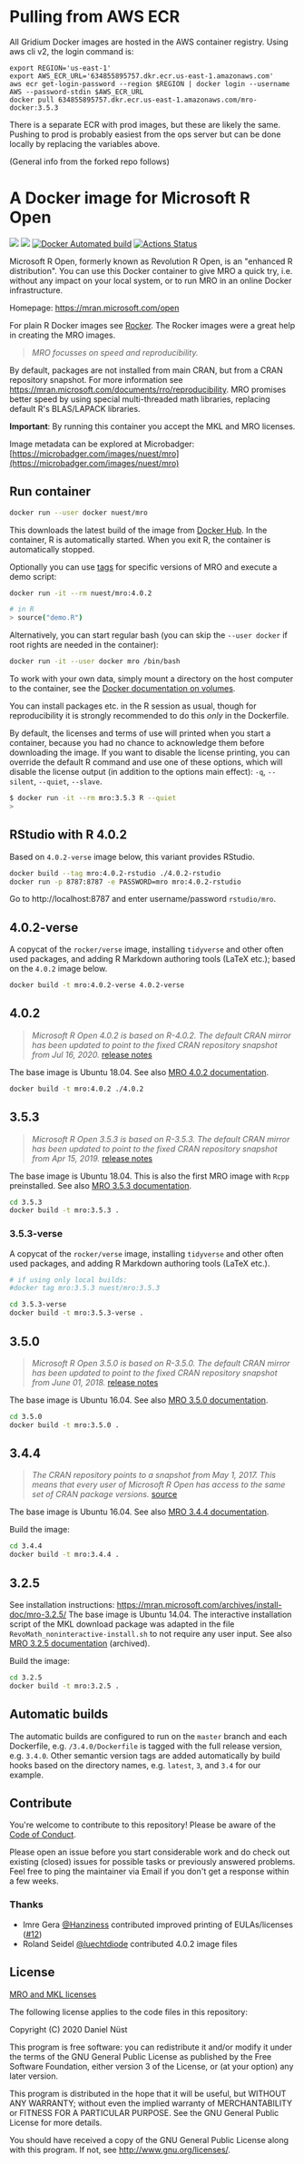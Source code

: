 # Pulling from AWS ECR

All Gridium Docker images are hosted in the AWS container registry. Using aws cli v2, the login command is:
```
export REGION='us-east-1'
export AWS_ECR_URL='634855895757.dkr.ecr.us-east-1.amazonaws.com'
aws ecr get-login-password --region $REGION | docker login --username AWS --password-stdin $AWS_ECR_URL
docker pull 634855895757.dkr.ecr.us-east-1.amazonaws.com/mro-docker:3.5.3
``` 

There is a separate ECR with prod images, but these are likely the same. Pushing to prod is probably easiest from the ops server but can be done locally by replacing the variables above. 

(General info from the forked repo follows)

# A Docker image for Microsoft R Open

[![](https://images.microbadger.com/badges/version/nuest/mro.svg)](https://microbadger.com/images/nuest/mro "Get your own version badge on microbadger.com") [![](https://images.microbadger.com/badges/image/nuest/mro.svg)](https://microbadger.com/images/nuest/mro "Get your own image badge on microbadger.com") [![Docker Automated build](https://img.shields.io/docker/automated/nuest/mro.svg)](https://hub.docker.com/r/nuest/mro/) [![Actions Status](https://github.com/nuest/mro-docker/workflows/build%20images/badge.svg)](https://github.com/nuest/mro-docker/actions)

Microsoft R Open, formerly known as Revolution R Open, is an "enhanced R distribution".
You can use this Docker container to give MRO a quick try, i.e. without any impact on your local system, or to run MRO in an online Docker infrastructure.

Homepage: https://mran.microsoft.com/open

For plain R Docker images see [Rocker](https://github.com/rocker-org/rocker). The Rocker images were a great help in creating the MRO images.

> _MRO focusses on speed and reproducibility._

By default, packages are not installed from main CRAN, but from a CRAN repository snapshot.
For more information see https://mran.microsoft.com/documents/rro/reproducibility.
MRO promises better speed by using special multi-threaded math libraries, replacing default R's BLAS/LAPACK libraries.

**Important**: By running this container you accept the MKL and MRO licenses.

Image metadata can be explored at Microbadger: [https://microbadger.com/images/nuest/mro](https://microbadger.com/images/nuest/mro)

## Run container

```bash
docker run --user docker nuest/mro
```

This downloads the latest build of the image from [Docker Hub](https://hub.docker.com/r/nuest/mro/).
In the container, R is automatically started. When you exit R, the container is automatically stopped.

Optionally you can use [tags](https://hub.docker.com/r/nuest/mro/tags/) for specific versions of MRO and execute a demo script:

```bash
docker run -it --rm nuest/mro:4.0.2

# in R
> source("demo.R")
```

Alternatively, you can start regular bash (you can skip the `--user docker` if root rights are needed in the container):

```bash
docker run -it --user docker mro /bin/bash
```

To work with your own data, simply mount a directory on the host computer to the container, see the [Docker documentation on volumes](https://docs.docker.com/engine/userguide/containers/dockervolumes/).

You can install packages etc. in the R session as usual, though for reproducibility it is strongly recommended to do this _only_ in the Dockerfile.

By default, the licenses and terms of use will printed when you start a container, because you had no chance to acknowledge them before downloading the image.
If you want to disable the license printing, you can override the default R command and use one of these options, which will disable the license output (in addition to the options main effect): `-q`, `--silent`, `--quiet`, `--slave`.

```bash
$ docker run -it --rm mro:3.5.3 R --quiet
>
```

## RStudio with R 4.0.2

Based on `4.0.2-verse` image below, this variant provides RStudio.

```bash
docker build --tag mro:4.0.2-rstudio ./4.0.2-rstudio
docker run -p 8787:8787 -e PASSWORD=mro mro:4.0.2-rstudio
```

Go to http://localhost:8787 and enter username/password `rstudio/mro`.

## 4.0.2-verse

A copycat of the `rocker/verse` image, installing `tidyverse` and other often used packages, and adding R Markdown authoring tools (LaTeX etc.); based on the `4.0.2` image below.

```bash
docker build -t mro:4.0.2-verse 4.0.2-verse
```

## 4.0.2

> _Microsoft R Open 4.0.2 is based on R-4.0.2._
> _The default CRAN mirror has been updated to point to the fixed CRAN repository snapshot from Jul 16, 2020._ [release notes](https://mran.microsoft.com/news#mro402)

The base image is Ubuntu 18.04.
See also [MRO 4.0.2 documentation](https://mran.microsoft.com/releases/4.0.2).

```bash
docker build -t mro:4.0.2 ./4.0.2
```

## 3.5.3

> _Microsoft R Open 3.5.3 is based on R-3.5.3._
> _The default CRAN mirror has been updated to point to the fixed CRAN repository snapshot from Apr 15, 2019._ [release notes](https://mran.microsoft.com/news#mro353)

The base image is Ubuntu 18.04.
This is also the first MRO image with `Rcpp` preinstalled.
See also [MRO 3.5.3 documentation](https://mran.microsoft.com/releases/3.5.3).

```bash
cd 3.5.3
docker build -t mro:3.5.3 .
```

### 3.5.3-verse

A copycat of the `rocker/verse` image, installing `tidyverse` and other often used packages, and adding R Markdown authoring tools (LaTeX etc.).

```bash
# if using only local builds:
#docker tag mro:3.5.3 nuest/mro:3.5.3

cd 3.5.3-verse
docker build -t mro:3.5.3-verse .
```

## 3.5.0

> _Microsoft R Open 3.5.0 is based on R-3.5.0._
> _The default CRAN mirror has been updated to point to the fixed CRAN repository snapshot from June 01, 2018._ [release notes](https://mran.microsoft.com/news#mro350)

The base image is Ubuntu 16.04.
See also [MRO 3.5.0 documentation](https://mran.microsoft.com/releases/3.5.0).

```bash
cd 3.5.0
docker build -t mro:3.5.0 .
```

## 3.4.4

> _The CRAN repository points to a snapshot from May 1, 2017._
> _This means that every user of Microsoft R Open has access to the same set of CRAN package versions._ [source](https://mran.microsoft.com/documents/rro/installation/#revorinst-lin)

The base image is Ubuntu 16.04.
See also [MRO 3.4.4 documentation](https://mran.microsoft.com/releases/3.4.4).

Build the image:

```bash
cd 3.4.4
docker build -t mro:3.4.4 .
```

## 3.2.5

See installation instructions: https://mran.microsoft.com/archives/install-doc/mro-3.2.5/
The base image is Ubuntu 14.04.
The interactive installation script of the MKL download package was adapted in the file `RevoMath_noninteractive-install.sh` to not require any user input.
See also [MRO 3.2.5 documentation](https://mran.microsoft.com/archives/mro-3.2.5) (archived).

Build the image:

```bash
cd 3.2.5
docker build -t mro:3.2.5 .
```

## Automatic builds

The automatic builds are configured to run on the `master` branch and each Dockerfile, e.g. `/3.4.0/Dockerfile` is tagged with the full release version, e.g. `3.4.0`. Other semantic version tags are added automatically by build hooks based on the directory names, e.g. `latest`, `3`, and `3.4` for our example.

## Contribute

You're welcome to contribute to this repository!
Please be aware of the [Code of Conduct](CODE_OF_CONDUCT.md).

Please open an issue before you start considerable work and do check out existing (closed) issues for possible tasks or previously answered problems.
Feel free to ping the maintainer via Email if you don't get a response within a few weeks.

### Thanks

- Imre Gera [@Hanziness](https://github.com/Hanziness) contributed improved printing of EULAs/licenses ([#12](https://github.com/nuest/mro-docker/pull/12))
- Roland Seidel [@luechtdiode](https://github.com/luechtdiode) contributed 4.0.2 image files

## License

[MRO and MKL licenses](https://mran.microsoft.com/faq/#licensing)

The following license applies to the code files in this repository:

Copyright (C) 2020 Daniel Nüst

This program is free software: you can redistribute it and/or modify
it under the terms of the GNU General Public License as published by
the Free Software Foundation, either version 3 of the License, or
(at your option) any later version.

This program is distributed in the hope that it will be useful,
but WITHOUT ANY WARRANTY; without even the implied warranty of
MERCHANTABILITY or FITNESS FOR A PARTICULAR PURPOSE.  See the
GNU General Public License for more details.

You should have received a copy of the GNU General Public License
along with this program.  If not, see <http://www.gnu.org/licenses/>.
